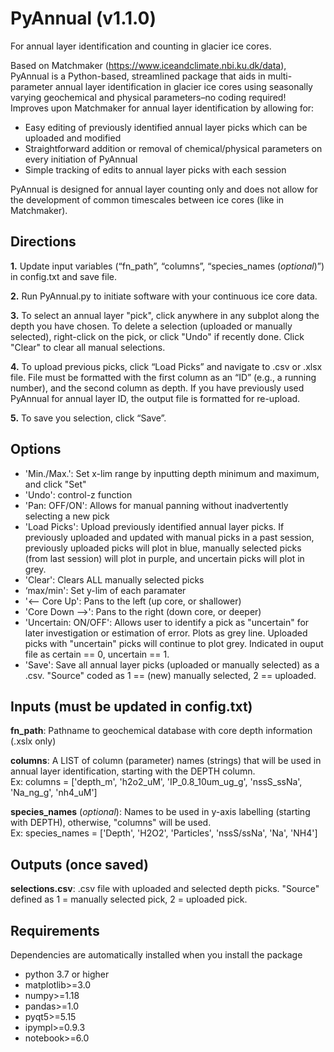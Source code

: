 # PyAnnual (v1.1.0)
For annual layer identification and counting in glacier ice cores.

Based on Matchmaker (https://www.iceandclimate.nbi.ku.dk/data), PyAnnual is a Python-based, streamlined package that aids in multi-parameter annual layer identification in glacier ice cores using seasonally varying geochemical and physical parameters–no coding required! Improves upon Matchmaker for annual layer identification by allowing for:

* Easy editing of previously identified annual layer picks which can be uploaded and modified
* Straightforward addition or removal of chemical/physical parameters on every initiation of PyAnnual
* Simple tracking of edits to annual layer picks with each session

PyAnnual is designed for annual layer counting only and does not allow for the development of common timescales between ice cores (like in Matchmaker).

## Directions

**1.** Update input variables (“fn_path”, “columns”, “species_names (_optional_)”) in config.txt and save file.
   
**2.** Run PyAnnual.py to initiate software with your continuous ice core data.

**3.** To select an annual layer "pick", click anywhere in any subplot along the depth you have chosen. To delete a selection (uploaded or manually selected), right-click on the pick, or click   "Undo" if recently done. Click "Clear" to clear all manual selections.

**4.** To upload previous picks, click “Load Picks” and navigate to .csv or .xlsx file. File must be formatted with the first column as an “ID” (e.g., a running number), and the second column as depth. If you have previously used PyAnnual for annual layer ID, the output file is formatted for re-upload.
   
**5.** To save you selection, click “Save”.

## Options

* 'Min./Max.': Set x-lim range by inputting depth minimum and maximum, and click "Set"
* 'Undo': control-z function
* 'Pan: OFF/ON': Allows for manual panning without inadvertently selecting a new pick
* 'Load Picks': Upload previously identified annual layer picks. If previously uploaded  and updated with manual picks in a past session, previously uploaded picks will plot in blue, manually selected picks (from last session) will plot in purple, and uncertain picks will plot in grey.
* 'Clear': Clears ALL manually selected picks
* ‘max/min': Set y-lim of each paramater
* '<– Core Up': Pans to the left (up core, or shallower)
* 'Core Down –>': Pans to the right (down core, or deeper)
* 'Uncertain: ON/OFF': Allows user to identify a pick as "uncertain" for later investigation or estimation of error. Plots as grey line. Uploaded picks with "uncertain" picks will continue to plot grey. Indicated in ouput file as certain == 0, uncertain == 1.
* 'Save': Save all annual layer picks (uploaded or manually selected) as a .csv. "Source" coded as 1 == (new) manually selected, 2 == uploaded.

## Inputs (must be updated in config.txt)

**fn_path**:  Pathname to geochemical database with core depth information (.xslx only)

**columns**:  A LIST of column (parameter) names (strings) that will be used in annual layer identification, starting with the DEPTH column.<br/>Ex: columns = ['depth_m', 'h2o2_uM', 'IP_0.8_10um_ug_g', 'nssS_ssNa', 'Na_ng_g', 'nh4_uM']

**species_names** (_optional_): Names to be used in y-axis labelling (starting with DEPTH), otherwise, "columns" will be used.<br/>Ex: species_names = ['Depth', 'H2O2', 'Particles', 'nssS/ssNa', 'Na', 'NH4']

## Outputs (once saved)
    
**selections.csv**: .csv file with uploaded and selected depth picks. "Source" defined as 1 = manually selected pick, 2 = uploaded pick.

## Requirements
Dependencies are automatically installed when you install the package
* python 3.7 or higher
* matplotlib>=3.0
* numpy>=1.18
* pandas>=1.0
* pyqt5>=5.15
* ipympl>=0.9.3
* notebook>=6.0
